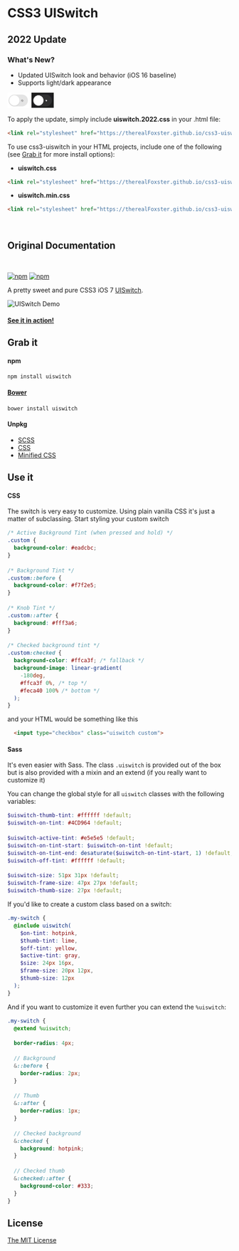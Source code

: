 CSS3 UISwitch
=============

## 2022 Update

### What's New?
* Updated UISwitch look and behavior (iOS 16 baseline)
* Supports light/dark appearance

<img src="uiswitch-light.gif" width="50" />
<img src="uiswitch-dark.gif" width="50" />

To apply the update, simply include **uiswitch.2022.css** in your .html file:
```html
<link rel="stylesheet" href="https://therealFoxster.github.io/css3-uiswitch/css/uiswitch.2022.css">
```

To use css3-uiswitch in your HTML projects, include one of the following (see [Grab it](#grab-it) for more install options):

* **uiswitch.css**
```html
<link rel="stylesheet" href="https://therealFoxster.github.io/css3-uiswitch/css/uiswitch.css">
```

* **uiswitch.min.css**
```html
<link rel="stylesheet" href="https://therealFoxster.github.io/css3-uiswitch/css/uiswitch.min.css">
```

<br>

## Original Documentation 

<br>

[![npm](https://img.shields.io/npm/v/uiswitch.svg)](https://www.npmjs.com/package/uiswitch)
[![npm](https://img.shields.io/npm/dm/uiswitch.svg)](https://www.npmjs.com/package/uiswitch)

A pretty sweet and pure CSS3 iOS 7 [UISwitch](https://developer.apple.com/library/ios/documentation/uikit/reference/uiswitch_class/Reference/Reference.html).

![UISwitch Demo](uiswitch-demo.gif)

#### [See it in action!](http://codepen.io/cbp/pen/FLdjI)

## Grab it

#### npm

```
npm install uiswitch
```

#### [Bower](http://bower.io/)

```
bower install uiswitch
```

#### Unpkg

- [SCSS](https://unpkg.com/uiswitch)
- [CSS](https://unpkg.com/uiswitch/css/uiswitch.css)
- [Minified CSS](https://unpkg.com/uiswitch/css/uiswitch.css)

## Use it

#### CSS

The switch is very easy to customize. Using plain vanilla CSS it's just a matter of subclassing. Start styling your custom switch

```css
/* Active Background Tint (when pressed and hold) */
.custom {
  background-color: #eadcbc;
}

/* Background Tint */
.custom::before {
  background-color: #f7f2e5;
}

/* Knob Tint */
.custom::after {
  background: #fff3a6;
}

/* Checked background tint */
.custom:checked {
  background-color: #ffca3f; /* fallback */
  background-image: linear-gradient(
    -180deg,
    #ffca3f 0%, /* top */
    #feca40 100% /* bottom */
  );
}
```

and your HTML would be something like this

```html
  <input type="checkbox" class="uiswitch custom">
```

#### Sass

It's even easier with Sass. The class `.uiswitch` is provided out of the box but is also provided with a mixin and an extend (if you really want to customize it)

You can change the global style for all `uiswitch` classes with the following variables:

```scss
$uiswitch-thumb-tint: #ffffff !default;
$uiswitch-on-tint: #4CD964 !default;

$uiswitch-active-tint: #e5e5e5 !default;
$uiswitch-on-tint-start: $uiswitch-on-tint !default;
$uiswitch-on-tint-end: desaturate($uiswitch-on-tint-start, 1) !default;
$uiswitch-off-tint: #ffffff !default;

$uiswitch-size: 51px 31px !default;
$uiswitch-frame-size: 47px 27px !default;
$uiswitch-thumb-size: 27px !default;
```

If you'd like to create a custom class based on a switch:

```scss
.my-switch {
  @include uiswitch(
    $on-tint: hotpink,
    $thumb-tint: lime,
    $off-tint: yellow,
    $active-tint: gray,
    $size: 24px 16px,
    $frame-size: 20px 12px,
    $thumb-size: 12px
  );
}
```

And if you want to customize it even further you can extend the `%uiswitch`:

```scss
.my-switch {
  @extend %uiswitch;

  border-radius: 4px;

  // Background
  &::before {
    border-radius: 2px;
  }

  // Thumb
  &::after {
    border-radius: 1px;
  }

  // Checked background
  &:checked {
    background: hotpink;
  }

  // Checked thumb
  &:checked::after {
    background-color: #333;
  }
}
```

## License

[The MIT License](LICENSE)
